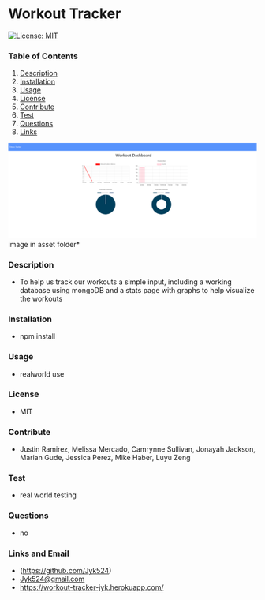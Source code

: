 # Workout Tracker

  [![License: MIT](https://img.shields.io/badge/License-MIT-yellow.svg)](https://opensource.org/licenses/MIT)

  ### Table of Contents
  1. [Description](#description)
  2. [Installation](#installation)
  3. [Usage](#usage)
  4. [License](#license)
  5. [Contribute](#contribute)
  6. [Test](#test)
  7. [Questions](#questions)
  8. [Links](#links)
  
  ![image](asset\fitness-tracker.png)
  image in asset folder*

  ### Description
  * To help us track our workouts a simple input, including a working database using mongoDB and a stats page with graphs to help visualize the workouts
  ### Installation
  * npm install
  ### Usage
  * realworld use
  ### License
  * MIT
  ### Contribute
  * Justin Ramirez, Melissa Mercado, Camrynne Sullivan, Jonayah Jackson, Marian Gude, Jessica Perez, Mike Haber, Luyu Zeng
  ### Test
  * real world testing
  ### Questions
  * no
  ### Links and Email
  * (https://github.com/Jyk524)
  * Jyk524@gmail.com
  * https://workout-tracker-jyk.herokuapp.com/
